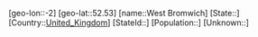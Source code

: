 ﻿---
location: [52.53,-2]
type: City
tags:
- geo/City


SpocWebEntityId: 35567
isDeleted: false
confidential: public

---
[geo-lon::-2]
[geo-lat::52.53]
[name::West Bromwich]
[State::]
[Country::[United_Kingdom](geo/Continent/Europe/United_Kingdom.md)]
[StateId::]
[Population::]
[Unknown::]

